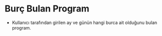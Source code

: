 # Burç Bulan Program
* Kullanıcı tarafından girilen ay ve günün hangi burca ait olduğunu bulan program.